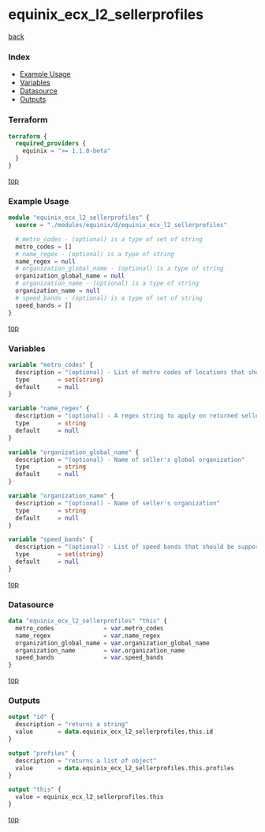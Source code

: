 # equinix_ecx_l2_sellerprofiles

[back](../equinix.md)

### Index

- [Example Usage](#example-usage)
- [Variables](#variables)
- [Datasource](#datasource)
- [Outputs](#outputs)

### Terraform

```terraform
terraform {
  required_providers {
    equinix = ">= 1.1.0-beta"
  }
}
```

[top](#index)

### Example Usage

```terraform
module "equinix_ecx_l2_sellerprofiles" {
  source = "./modules/equinix/d/equinix_ecx_l2_sellerprofiles"

  # metro_codes - (optional) is a type of set of string
  metro_codes = []
  # name_regex - (optional) is a type of string
  name_regex = null
  # organization_global_name - (optional) is a type of string
  organization_global_name = null
  # organization_name - (optional) is a type of string
  organization_name = null
  # speed_bands - (optional) is a type of set of string
  speed_bands = []
}
```

[top](#index)

### Variables

```terraform
variable "metro_codes" {
  description = "(optional) - List of metro codes of locations that should be served by resulting profiles"
  type        = set(string)
  default     = null
}

variable "name_regex" {
  description = "(optional) - A regex string to apply on returned seller profile names and filter search results"
  type        = string
  default     = null
}

variable "organization_global_name" {
  description = "(optional) - Name of seller's global organization"
  type        = string
  default     = null
}

variable "organization_name" {
  description = "(optional) - Name of seller's organization"
  type        = string
  default     = null
}

variable "speed_bands" {
  description = "(optional) - List of speed bands that should be supported by resulting profiles"
  type        = set(string)
  default     = null
}
```

[top](#index)

### Datasource

```terraform
data "equinix_ecx_l2_sellerprofiles" "this" {
  metro_codes              = var.metro_codes
  name_regex               = var.name_regex
  organization_global_name = var.organization_global_name
  organization_name        = var.organization_name
  speed_bands              = var.speed_bands
}
```

[top](#index)

### Outputs

```terraform
output "id" {
  description = "returns a string"
  value       = data.equinix_ecx_l2_sellerprofiles.this.id
}

output "profiles" {
  description = "returns a list of object"
  value       = data.equinix_ecx_l2_sellerprofiles.this.profiles
}

output "this" {
  value = equinix_ecx_l2_sellerprofiles.this
}
```

[top](#index)